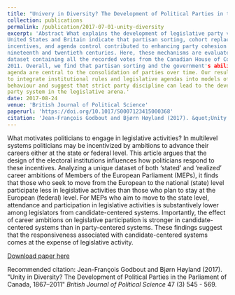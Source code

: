 ```yaml
---
title: "Univery in Diversity? The Development of Political Parties in the Parliament of Canada, 1867 - 2011"
collection: publications
permalink: /publication/2017-07-01-unity-diversity
excerpt: 'Abstract What explains the development of legislative party voting unity? Evidence from the 
United States and Britain indicate that partisan sorting, cohort replacement effects, electoral 
incentives, and agenda control contributed to enhancing party cohesion during the 
nineteenth and twentieth centuries. Here, these mechanisms are evaluated by analysing a 
dataset containing all the recorded votes from the Canadian House of Commons, 1867–
2011. Overall, we find that partisan sorting and the government's ability to control the 
agenda are central to the consolidation of parties over time. Our results underscore the need 
to integrate institutional rules and legislative agendas into models of parliamentary voting 
behaviour and suggest that strict party discipline can lead to the development of a multi-
party system in the legislative arena.'
date: 2017-08-24
venue: 'British Journal of Political Science'
paperurl: 'https://doi.org/10.1017/S0007123415000368'
citation: 'Jean-François Godbout and Bjørn Høyland (2017). &quot;Unity in Diversity? The Development of Political Parties in the Parliament of Canada, 1867–2011.&quot;<i>British Journal of Political Science</i>.'
---
```

What motivates politicians to engage in legislative activities? In multilevel systems politicians may be incentivized by ambitions to advance their careers either at the state or federal level. This article argues that the design of the electoral institutions influences how politicians respond to these incentives. Analyzing a unique dataset of both ‘stated’ and ‘realized’ career ambitions of Members of the European Parliament (MEPs), it finds that those who seek to move from the European to the national (state) level participate less in legislative activities than those who plan to stay at the European (federal) level. For MEPs who aim to move to the state level, attendance and participation in legislative activities is substantively lower among legislators from candidate-centered systems. Importantly, the effect of career ambitions on legislative participation is stronger in candidate-centered systems than in party-centered systems. These findings suggest that the responsiveness associated with candidate-centered systems comes at the expense of legislative activity.

[Download paper here](https://doi.org/10.1017/S0007123415000368)

Recommended citation: Jean-François Godbout and Bjørn Høyland (2017). "Unity in Diversity? The Development of Political Parties in the Parliament of Canada, 1867–2011" <i>British Journal of
Political Science</i> 47 (3) 545 - 569.
